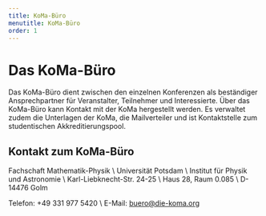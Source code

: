 ```yaml
---
title: KoMa-Büro
menutitle: KoMa-Büro
order: 1
---
```


# Das KoMa-Büro

Das KoMa-Büro dient zwischen den einzelnen Konferenzen als beständiger Ansprechpartner für Veranstalter, Teilnehmer und Interessierte. Über das KoMa-Büro kann Kontakt mit der KoMa hergestellt werden. Es verwaltet zudem die Unterlagen der KoMa, die Mailverteiler und ist Kontaktstelle zum studentischen Akkreditierungspool.

## Kontakt zum KoMa-Büro

Fachschaft Mathematik-Physik \\
Universität Potsdam \\
Institut für Physik und Astronomie \\
Karl-Liebknecht-Str. 24-25 \\
Haus 28, Raum 0.085 \\
D-14476 Golm

Telefon: +49 331 977 5420 \\
E-Mail: <buero@die-koma.org>
